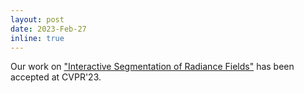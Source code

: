 ```yaml
---
layout: post
date: 2023-Feb-27
inline: true
---
```


Our work on ["Interactive Segmentation of Radiance Fields"](https://rahul-goel.github.io/isrf/) has been accepted at CVPR'23.
